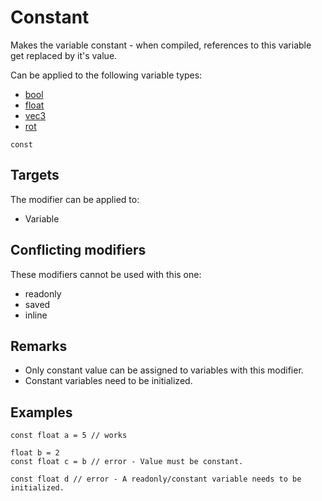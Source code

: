 # Constant

Makes the variable constant - when compiled, references to this variable get replaced by it's value.

Can be applied to the following variable types:
- [bool](/MdDocs/Types/Bool.md)
- [float](/MdDocs/Types/Float.md)
- [vec3](/MdDocs/Types/Vec3.md)
- [rot](/MdDocs/Types/Rot.md)

```
const
```

## Targets

The modifier can be applied to:
 - Variable

## Conflicting modifiers

These modifiers cannot be used with this one:
 - readonly
 - saved
 - inline

## Remarks

- Only constant value can be assigned to variables with this modifier.
- Constant variables need to be initialized.

## Examples

``` fcs
const float a = 5 // works

float b = 2
const float c = b // error - Value must be constant.

const float d // error - A readonly/constant variable needs to be initialized.
```


